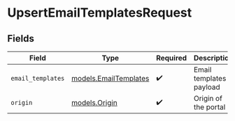 # UpsertEmailTemplatesRequest


## Fields

| Field                                                | Type                                                 | Required                                             | Description                                          |
| ---------------------------------------------------- | ---------------------------------------------------- | ---------------------------------------------------- | ---------------------------------------------------- |
| `email_templates`                                    | [models.EmailTemplates](../models/emailtemplates.md) | :heavy_check_mark:                                   | Email templates payload                              |
| `origin`                                             | [models.Origin](../models/origin.md)                 | :heavy_check_mark:                                   | Origin of the portal                                 |